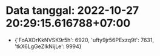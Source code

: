 # Data tanggal: 2022-10-27 20:29:15.616788+07:00

* {'FoAXOrKkNVSK9r5h': 6920, 'ufty9jr56PExzq9t': 7631, 'tkX6LgGeZIkNijLe': 9994}
